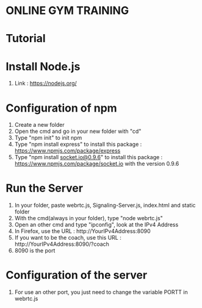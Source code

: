 # ONLINE GYM TRAINING

# Tutorial

# Install Node.js

1. Link : https://nodejs.org/

# Configuration of npm

1. Create a new folder
2. Open the cmd and go in your new folder with "cd"
3. Type "npm init" to init npm
4. Type "npm install express" to install this package : https://www.npmjs.com/package/express
5. Type "npm install socket.io@0.9.6" to install this package : https://www.npmjs.com/package/socket.io with the version 0.9.6

# Run the Server

1. In your folder, paste webrtc.js, Signaling-Server.js, index.html and static folder
2. With the cmd(always in your folder), type "node webrtc.js"
3. Open an other cmd and type "ipconfig", look at the IPv4 Address
4. In Firefox, use the URL : http://YourIPv4Address:8090
5. If you want to be the coach, use this URL : http://YourIPv4Address:8090/?coach
6. 8090 is the port

# Configuration of the server

1. For use an other port, you just need to change the variable PORTT in webrtc.js


